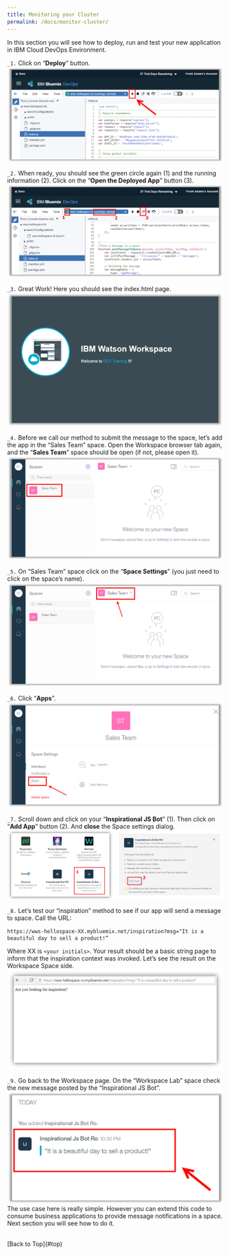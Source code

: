 ```yaml
---
title: Monitoring your Cluster
permalink: /docs/monitor-cluster/
---
```


<a name="top"/>

In this section you will see how to deploy, run and test your new application in IBM Cloud DevOps Environment.

`_1.` Click on “**Deploy**” button.
![deploy app](../images/lab1/deploy-app.png)

`_2.` When ready, you should see the green circle again (1) and the running information (2).
Click on the “**Open the Deployed App**” button (3).
![Open Deployed App](../images/lab1/open-deployed-app.png)

`_3.` Great Work! Here you should see the index.html page.
![Index.html](../images/lab1/index-html.png)

`_4.` Before we call our method to submit the message to the space, let’s add the app in the “Sales Team” space. Open the Workspace browser tab again, and the “**Sales Team**” space should be open (if not, please open it).
![Sales Team Space](../images/lab1/sales-team.png)

`_5.` On “Sales Team” space click on the “**Space Settings**” (you just need to click on the space’s name).
![Space Settings](../images/lab1/space-settings.png)

`_6.` Click “**Apps**”.
![Apps](../images/lab1/apps.png)

`_7.` Scroll down and click on your “**Inspirational JS Bot**” (1). Then click on “**Add App**”
button (2). And **close** the Space settings dialog.
![Adding App](../images/lab1/add-app.png)

`_8.` Let’s test our “inspiration” method to see if our app will send a message to space.  Call the URL:
```
https://wws-hellospace-XX.mybluemix.net/inspiration?msg="It is a beautiful day to sell a product!”
```  
Where XX is `<your initials>`.  Your result should be a basic string page to inform that the inspiration context was invoked. Let’s see the result on the Workspace Space side.
![Page Get](../images/lab1/page-invoke.png)

`_9.` Go back to the Workspace page. On the “Workspace Lab” space check the new message posted by the “Inspirational JS Bot”.
![Post Message to Space](../images/lab1/inspirational-msg.png)
The use case here is really simple. However you can extend this code to consume business applications to provide message notifications in a space. Next section you will see how to do it.

<br/>
[Back to Top](#top)  
